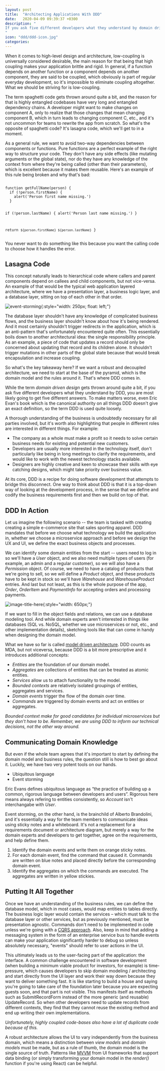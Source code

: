 ```yaml
---
layout: post
title:  "Architecting Applications With DDD"
date:   2020-04-09 09:39:37 +0300
description: "
If you ask five different developers what they understand by domain driven design, you are most likely going to get five different answers. To make matters slightly worse and even if they did one did thoroughly read Eric Evan's book, it's not readily apparent how one would go about extracting a canonical definition. Virtually everybody working in the field of software development agrees that properly architecting an application is extremely important -- just like a poorly constructed building, a software project lacking a solid architectural background can easily come crashing down after a while. 
"
icon: "ddd/ddd-icon.jpg"
categories:
---
```

When it comes to high-level design and architecture, low-coupling is universally considered desirable, the main reason for that being that high coupling makes your application brittle and rigid. In general, if a function depends on another function or a component depends on another component, they are said to be coupled, which obviously is part of regular everyday development, so it's impossible to eliminate coupling altogether. What we should be striving for is low-coupling.

The term spaghetti code gets thrown around quite a bit, and the reason for that is highly entangled codebases have very long and entangled dependency chains. A developer might want to make changes on component A, only to realize that those changes that mean changing component B, which in turn leads to changing component C, etc., and it's not uncommon for teams to rewrite the app from scratch. So what's the opposite of spaghetti code? It's lasagna code, which we'll get to in a moment.

As a general rule, we want to avoid two-way dependencies between components or functions. Pure functions are a perfect example of the right way to structure your code. They don't have any side effects (like mutating arguments or the global state), nor do they have any knowledge of the context from where they're being called (other than their parameters), which is excellent because it makes them reusable. Here's an example of this rule being broken and why that's bad:

<div class="margin-bottom">
<pre><code class="language-js line-numbers">
function getFullName(person) {
  if (!person.firstName) {
    alert('Person first name missing.')
  }

  if (!person.lastName) {
    alert('Person last name missing.')
  }

  return `${person.firstName} ${person.lastName}`
}
</code></pre>
</div>

You never want to do something like this because you want the calling code to choose how it handles the error.

## Lasagna Code
This concept naturally leads to hierarchical code where callers and parent components depend on callees and child components, but not vice-versa. An example of that would be the typical web application layered architecture, where we have a presentation layer, a business logic layer, and a database layer, sitting on top of each other in that order.

![event-storming](/images/ddd/arch.png){:style="width: 250px; float: left;"}

The database layer shouldn't have any knowledge of complicated business flows, and the business layer shouldn't know about how it's being rendered. And it most certainly shouldn't trigger redirects in the application, which is an anti-pattern that's unfortunately encountered quite often. This essentially boils down to another architectural idea: the single responsibility principle. As an example, a piece of code that updates a record should only be concerned about updating that record and its children alone. It shouldn't trigger mutations in other parts of the global state because that would break encapsulation and increase coupling. 

So what's the key takeaway here? If we want a robust and decoupled architecture, we need to start at the base of the pyramid, which is the domain model and the rules around it. That's where DDD comes in.

While the term *domain driven design* gets thrown around quite a bit, if you ask five different developers what they understand by DDD, you are most likely going to get five different answers. To make matters worse, even Eric Evan's book which is the canonical authority on all things DDD doesn't give an exact definition, so the term DDD is used quite loosely. 

A thorough understanding of the business is undoubtedly necessary for all parties involved, but it's worth also highlighting that people in different roles are interested in different things. For example:

* The company as a whole must make a profit so it needs to solve certain business needs for existing and potential new customers.
* Developers are usually more interested in the technology itself, don't particularly like being in long meetings to clarify the requirements, and would like to work with the newest technology stacks available.
* Designers are highly creative and keen to showcase their skills with eye catching designs, which might take priority over business value.

At its core, DDD is a recipe for doing software development that attempts to bridge this disconnect. One way to think about DDD is that it is a top-down way of looking at the development process, in the sense that we define and codify the business requirements first and then we build on top of that. 

## DDD In Action
Let us imagine the following scenario -- the team is tasked with creating creating a simple e-commerce site that sales sporting apparel. DDD mandates that before we choose what technology we build the application in, whether we choose a microservice approach and before we design the UX and UI, we define the exact business objects and processes. 

We can identify some domain entities from the start -- users need to log in so we'll have a *User* object, and we also need multiple types of users (for example, an admin and a regular customer), so we will also have a *Permission* object. Of course, we need to have a catalog of products that we're going to sell, so we will define a *Product* object, and these products have to be kept in stock so we'll have *Warehouse* and *WarehouseProduct* entries. And last but not least, as this is the whole purpose of the app, *Order*, *OrderItem* and *PaymentInfo* for accepting orders and processing payments.

![image-title-here](/images/ddd/ddd.png){:style="width: 650px;"}

If we want to fill in the object fields and relations, we can use a database modeling tool. And while domain experts aren't interested in things like databases (SQL vs. NoSQL, whether we use microservices or not, etc., and other implementation details), sketching tools like that can come in handy when designing the domain model.

What we have so far is called [model driven architecture](https://en.wikipedia.org/wiki/Model-driven_architecture). DDD counts as MDA, but not viceversa, because DDD is a bit more prescriptive and it introduces additional concepts:

* *Entities* are the foundation of our domain model.
* *Aggregates* are collections of entities that can be treated as atomic entities.
* *Services* allow us to attach functionality to the model.
* *Bounded contexts* are relatively isolated groupings of entities, aggregates and services.
* *Domain events* trigger the flow of the domain over time.
* *Commands* are triggered by domain events and act on entities or aggregates.

*Bounded context make for good candidates for individual microservices but they don't have to be. Remember, we are using DDD to inform our technical decisions, not the other way around.*

## Communicating Domain Knowledge
But even if the whole team agrees that it's important to start by defining the domain model and business rules, the question still is how to best go about it. Luckily, we have two very potent tools on our hands.

* Ubiquitous language
* Event storming

Eric Evans defines ubiquitous language as “the practice of building up a common, rigorous language between developers and users”. Rigorous here means always refering to entities consistently, so *Account* isn't interchangabe with *User*.

Event storming, on the other hand, is the brainchild of Alberto Brandolini, and it's essentially a way for the team members to communicate ideas using sticky notes and a whiteboard. It's not a replacement for a requirements document or architecture diagram, but merely a way for the domain experts and developers to get together, agree on the requirements, and help define them.

1. Identify the domain events and write them on orange sticky notes. 
2. For each domain event, find the command that caused it. Commands are written on blue notes and placed directly before the corresponding domain event.
3. Identify the aggregates on which the commands are executed. The aggregates are written in yellow stickies.

## Putting It All Together
Once we have an understanding of the business rules, we can define the database model, which in most cases, would map entities to tables directly. The business logic layer would contain the services – which must talk to the database layer or other services, but as previously mentioned, must be presentation agnostic. Commands don't need to be implemented in code unless we're going with a [CQRS approach](https://docs.microsoft.com/en-us/azure/architecture/patterns/cqrs). Also, keep in mind that adding a messaging system in the form of an enterprise service bus to handle events can make your application significantly harder to debug so unless absolutely necessary, "events" should refer to user actions in the UI.

This ultimately leads us to the user-facing part of the application: the interface. A common challenge encountered in software development (when building a minimum viable product for investors, for example) is time-pressure, which causes developers to skip domain modeling / architecting and start directly from the UI layer and work their way down because they want to deliver something fast. It is like starting to build a house and saying you're going to take care of the foundation later because you are expecting guests soon, and that part is not visible. This manifests itself as methods such as SubmitRecordForm instead of the more generic (and reusable) UpdateRecord. So when other developers need to update records from different contexts, they find that they cannot reuse the existing method and end up writing their own implementations.

*Unfortunately, highly coupled code-bases also have a lot of duplicate code because of this.*

A robust architecture allows the UI to vary independently from the business domain, which means a distinction between *view models* and *domain models* must be made, but as a rule of thumb, the domain model is the single source of truth. Patterns like [MVVM](https://en.wikipedia.org/wiki/Model%E2%80%93view%E2%80%93viewmodel) from UI frameworks that support data binding (or simply transforming your domain model in the *render()* function if you're using React) can be helpful.
